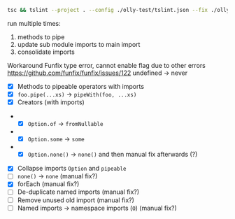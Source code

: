 ```bash
tsc && tslint --project . --config ./olly-test/tslint.json --fix ./olly-test/main.ts
```

run multiple times:
1. methods to pipe
2. update sub module imports to main import
3. consolidate imports

Workaround Funfix type error, cannot enable flag due to other errors
https://github.com/funfix/funfix/issues/122
undefined -> never


- [x] Methods to pipeable operators with imports
- [x] `foo.pipe(...xs)` -> `pipeWith(foo, ...xs)`
- [x] Creators (with imports)
- - [x] `Option.of` -> `fromNullable`
- - [x] `Option.some` -> `some`
- - [x] `Option.none()` -> `none()` and then manual fix afterwards (?)
- [x] Collapse imports `Option` and `pipeable`
- [ ] `none()` -> `none` (manual fix?)
- [x] forEach (manual fix?)
- [ ] De-duplicate named imports (manual fix?)
- [ ] Remove unused old import (manual fix?)
- [ ] Named imports -> namespace imports (`O`) (manual fix?)
